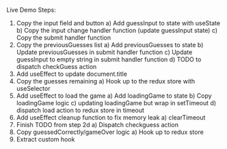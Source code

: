 Live Demo Steps:

1) Copy the input field and button
   a) Add guessInput to state with useState
   b) Copy the input change handler function (update guessInput state)
   c) Copy the submit handler function
2) Copy the previousGuesses list
   a) Add previousGuesses to state
   b) Update previousGuesses in submit handler function
   c) Update guessInput to empty string in submit handler function
   d) TODO to dispatch checkGuess action
3) Add useEffect to update document.title
4) Copy the guesses remaining
   a) Hook up to the redux store with useSelector
5) Add useEffect to load the game
   a) Add loadingGame to state
   b) Copy loadingGame logic
   c) updating loadingGame but wrap in setTimeout
   d) dispatch load action to redux store in timeout
6) Add useEffect cleanup function to fix memory leak
   a) clearTimeout
7) Finish TODO from step 2d
   a) Dispatch checkguess action
8) Copy guessedCorrectly/gameOver logic
   a) Hook up to redux store
9) Extract custom hook






<!-- 1. Copy JSX from Class Component
2. Copy simple handler functions first and leave body of functions blank
3. Find the references to this.props redux stuff 
    1. create variables with dummy info for now
    2. add comments to come back to them later
4. Find all references to this.state
    1. Delete them and create useState refs
    2. Explain the difference between class component state and functional component state 
        1. objects vs primitives
        2. Merging state vs not
        3. Can call multiple times and order of state variables matters
    3. Now find all this.setState refs
        1. Delete and add setWhatever functions up
5. Create a useEffect function that is empty except for a console.log
    1. Show how often the function is fired
    2. Now fill in with the document.title update
    3. Show that one useEffect does what componentDidMount and componentDidUpdate did for the class component
6. Add another useEffect function for selecting the secret word (redux action)
    1. Now will need to set up redux logic
        1. Introduce useSelector
            1. Now will be a good time to quickly replace the dummy info with real info
        2. Introduce useDispatch
        3. Wrap in a setTimeout
    2. Don’t forget to add dependencies for useEffect and talk about the dependency array
    3. Show the memory leak error 
        1. Set up the cleanup effect in the return function of the useEffect
7. Add redux logic to check the guess
8. Add redux logic to reset the game when the component is removed/reloaded
    1. Talk about how unrelated logic can be split up in different useEffect calls
9. Finally extract the useEffect to get the secret phrase to a custom Hook -->